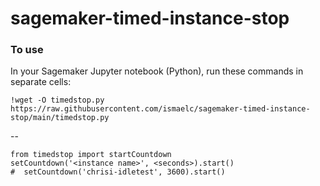 # sagemaker-timed-instance-stop

### To use
In your Sagemaker Jupyter notebook (Python), run these commands in separate cells:

 
    !wget -O timedstop.py https://raw.githubusercontent.com/ismaelc/sagemaker-timed-instance-stop/main/timedstop.py
 --
    
    from timedstop import startCountdown
    setCountdown('<instance name>', <seconds>).start()
    #  setCountdown('chrisi-idletest', 3600).start()
